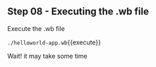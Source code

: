 
## Step 08 - Executing the .wb file

Execute the .wb file

`./helloworld-app.wb`{{execute}}

Wait! it may take some time
